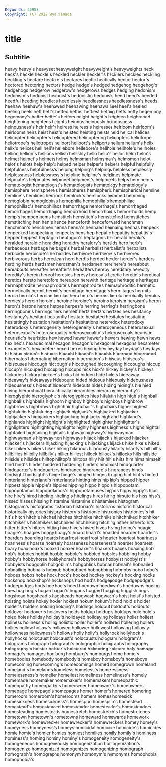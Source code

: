 ```yaml
---
Keywords: 25988
Copyright: (C) 2022 Ryu Yamada
---
```



# title

## Subtitle
 heavy
heavy's heavyset heavyweight heavyweight's heavyweights heck heck's heckle heckle's heckled
heckler heckler's hecklers heckles heckling heckling's hectare hectare's hectares hectic
hectically hector hector's hectored hectoring hectors hedge hedge's hedged hedgehog
hedgehog's hedgehogs hedgerow hedgerow's hedgerows hedges hedging hedonism hedonism's hedonist
hedonist's hedonistic hedonists heed heed's heeded heedful heeding heedless heedlessly
heedlessness heedlessness's heeds heehaw heehaw's heehawed heehawing heehaws heel heel's
heeled heeling heels heft heft's hefted heftier heftiest hefting hefts
hefty hegemony hegemony's heifer heifer's heifers height height's heighten heightened
heightening heightens heights heinous heinously heinousness heinousness's heir heir's heiress
heiress's heiresses heirloom heirloom's heirlooms heirs heist heist's heisted heisting
heists held helical helices helicopter helicopter's helicoptered helicoptering helicopters heliotrope
heliotrope's heliotropes heliport heliport's heliports helium helium's helix helix's helixes
hell hell's hellebore hellebore's hellhole hellhole's hellholes hellion hellion's hellions
hellish hellishly hello hello's hellos helm helm's helmet helmet's helmets
helms helmsman helmsman's helmsmen helot helot's helots help help's helped
helper helper's helpers helpful helpfully helpfulness helpfulness's helping helping's helpings
helpless helplessly helplessness helplessness's helpline helpline's helplines helpmate helpmate's helpmates
helpmeet helpmeet's helpmeets helps hem hem's hematologist hematologist's hematologists hematology
hematology's hemisphere hemisphere's hemispheres hemispheric hemispherical hemline hemline's hemlines hemlock
hemlock's hemlocks hemmed hemming hemoglobin hemoglobin's hemophilia hemophilia's hemophiliac hemophiliac's
hemophiliacs hemorrhage hemorrhage's hemorrhaged hemorrhages hemorrhaging hemorrhoid hemorrhoid's hemorrhoids hemp
hemp's hempen hems hemstitch hemstitch's hemstitched hemstitches hemstitching hen hen's
hence henceforth henceforward henchman henchman's henchmen henna henna's hennaed hennaing
hennas henpeck henpecked henpecking henpecks hens hep hepatic hepatitis hepatitis's
hepper heppest heptagon heptagon's heptagons her herald herald's heralded heraldic
heralding heraldry heraldry's heralds herb herb's herbaceous herbage herbage's herbal
herbalist herbalist's herbalists herbicide herbicide's herbicides herbivore herbivore's herbivores herbivorous
herbs herculean herd herd's herded herder herder's herders herding herds
herdsman herdsman's herdsmen here here's hereabout hereabouts hereafter hereafter's hereafters
hereby hereditary heredity heredity's herein hereof heresies heresy heresy's heretic
heretic's heretical heretics hereto heretofore hereupon herewith heritage heritage's heritages
hermaphrodite hermaphrodite's hermaphrodites hermaphroditic hermetic hermetically hermit hermit's hermitage hermitage's
hermitages hermits hernia hernia's herniae hernias hero hero's heroes heroic
heroically heroics heroics's heroin heroin's heroine heroine's heroins heroism heroism's
heron heron's herons heros herpes herpes's herring herring's herringbone herringbone's
herrings hers herself hertz hertz's hertzes hes hesitancy hesitancy's hesitant
hesitantly hesitate hesitated hesitates hesitating hesitatingly hesitation hesitation's hesitations heterodox
heterodoxy heterodoxy's heterogeneity heterogeneity's heterogeneous heterosexual heterosexual's heterosexuality heterosexuality's heterosexuals
heuristic heuristic's heuristics hew hewed hewer hewer's hewers hewing hewn
hews hex hex's hexadecimal hexagon hexagon's hexagonal hexagons hexameter hexameter's
hexameters hexed hexes hexing hey heyday heyday's heydays hi hiatus
hiatus's hiatuses hibachi hibachi's hibachis hibernate hibernated hibernates hibernating hibernation
hibernation's hibiscus hibiscus's hibiscuses hiccough hiccough's hiccoughed hiccoughing hiccoughs hiccup
hiccup's hiccuped hiccuping hiccups hick hick's hickey hickey's hickeys hickories
hickory hickory's hicks hid hidden hide hide's hideaway hideaway's hideaways
hidebound hided hideous hideously hideousness hideousness's hideout hideout's hideouts hides
hiding hiding's hie hied hieing hierarchical hierarchically hierarchies hierarchy hierarchy's
hieroglyphic hieroglyphic's hieroglyphics hies hifalutin high high's highball highball's highballs
highborn highboy highboy's highboys highbrow highbrow's highbrows highchair highchair's highchairs
higher highest highfalutin highfaluting highjack highjack's highjacked highjacker highjacker's highjackers
highjacking highjacks highland highland's highlands highlight highlight's highlighted highlighter highlighter's
highlighters highlighting highlights highly highness highness's highs hightail hightailed hightailing
hightails highway highway's highwayman highwayman's highwaymen highways hijack hijack's hijacked
hijacker hijacker's hijackers hijacking hijacking's hijackings hijacks hike hike's hiked
hiker hiker's hikers hikes hiking hilarious hilariously hilarity hilarity's hill
hill's hillbillies hillbilly hillbilly's hillier hilliest hillock hillock's hillocks hills
hillside hillside's hillsides hilltop hilltop's hilltops hilly hilt hilt's hilts
him hims himself hind hind's hinder hindered hindering hinders hindmost
hindquarter hindquarter's hindquarters hindrance hindrance's hindrances hinds hindsight hindsight's hinge
hinge's hinged hinges hinging hint hint's hinted hinterland hinterland's hinterlands
hinting hints hip hip's hipped hipper hippest hippie hippie's hippies
hipping hippo hippo's hippopotami hippopotamus hippopotamus's hippopotamuses hippos hippy hippy's
hips hire hire's hired hireling hireling's hirelings hires hiring hirsute
his hiss hiss's hissed hisses hissing histamine histamine's histamines histogram
histogram's histograms historian historian's historians historic historical historically histories history
history's histrionic histrionics histrionics's hit hit's hitch hitch's hitched hitches
hitchhike hitchhike's hitchhiked hitchhiker hitchhiker's hitchhikers hitchhikes hitchhiking hitching hither
hitherto hits hitter hitter's hitters hitting hive hive's hived hives
hiving ho ho's hoagie hoagie's hoagies hoagy hoagy's hoard hoard's
hoarded hoarder hoarder's hoarders hoarding hoards hoarfrost hoarfrost's hoarier hoariest
hoariness hoariness's hoarse hoarsely hoarseness hoarseness's hoarser hoarsest hoary hoax
hoax's hoaxed hoaxer hoaxer's hoaxers hoaxes hoaxing hob hob's hobbies
hobbit hobble hobble's hobbled hobbles hobbling hobby hobby's hobbyhorse hobbyhorse's
hobbyhorses hobbyist hobbyist's hobbyists hobgoblin hobgoblin's hobgoblins hobnail hobnail's hobnailed
hobnailing hobnails hobnob hobnobbed hobnobbing hobnobs hobo hobo's hoboes hobos
hobs hock hock's hocked hockey hockey's hocking hocks hockshop hockshop's
hockshops hod hod's hodgepodge hodgepodge's hodgepodges hods hoe hoe's hoed
hoedown hoedown's hoedowns hoeing hoes hog hog's hogan hogan's hogans
hogged hogging hoggish hogs hogshead hogshead's hogsheads hogwash hogwash's hoist
hoist's hoisted hoisting hoists hokey hokier hokiest hokum hokum's hold
hold's holder holder's holders holding holding's holdings holdout holdout's holdouts
holdover holdover's holdovers holds holdup holdup's holdups hole hole's holed
holes holiday holiday's holidayed holidaying holidays holier holiest holiness holiness's
holing holistic holler holler's hollered hollering hollers hollies hollow hollow's
hollowed hollower hollowest hollowing hollowly hollowness hollowness's hollows holly holly's
hollyhock hollyhock's hollyhocks holocaust holocaust's holocausts hologram hologram's holograms holograph
holograph's holographic holographs holography holography's holster holster's holstered holstering holsters
holy homage homage's homages homburg homburg's homburgs home home's homebodies
homebody homebody's homeboy homeboy's homeboys homecoming homecoming's homecomings homed homegrown
homeland homeland's homelands homeless homeless's homelessness homelessness's homelier homeliest homeliness
homeliness's homely homemade homemaker homemaker's homemakers homeopathic homeopathy homeopathy's homeowner
homeowner's homeowners homepage homepage's homepages homer homer's homered homering homeroom
homeroom's homerooms homers homes homesick homesickness homesickness's homespun homespun's homestead
homestead's homesteaded homesteader homesteader's homesteaders homesteading homesteads homestretch homestretch's homestretches
hometown hometown's hometowns homeward homewards homework homework's homewrecker homewrecker's homewreckers
homey homey's homeyness homeyness's homeys homicidal homicide homicide's homicides homie
homie's homier homies homiest homilies homily homily's hominess hominess's homing
hominy hominy's homogeneity homogeneity's homogeneous homogeneously homogenization homogenization's homogenize homogenized
homogenizes homogenizing homograph homograph's homographs homonym homonym's homonyms homophobia homophobia's
